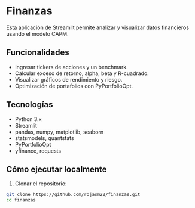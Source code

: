 # Finanzas

Esta aplicación de Streamlit permite analizar y visualizar datos financieros usando el modelo CAPM.

## Funcionalidades

- Ingresar tickers de acciones y un benchmark.
- Calcular exceso de retorno, alpha, beta y R-cuadrado.
- Visualizar gráficos de rendimiento y riesgo.
- Optimización de portafolios con PyPortfolioOpt.

## Tecnologías

- Python 3.x
- Streamlit
- pandas, numpy, matplotlib, seaborn
- statsmodels, quantstats
- PyPortfolioOpt
- yfinance, requests

## Cómo ejecutar localmente

1. Clonar el repositorio:

```bash
git clone https://github.com/rojasm22/finanzas.git
cd finanzas



